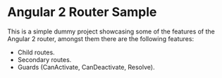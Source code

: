 # Angular 2 Router Sample

This is a simple dummy project showcasing some of the features of the Angular 2 router, amongst them there are the following features:

- Child routes.
- Secondary routes.
- Guards (CanActivate, CanDeactivate, Resolve).